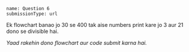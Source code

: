 ```ngMeta
name: Question 6
submissionType: url
```

Ek flowchart banao jo 30 se 400 tak aise numbers print kare jo 3 aur 21 dono se divisible hai.

*Yaad rakehin dono flowchart aur code submit karna hai.*
